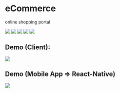 # eCommerce
online shopping portal


<p>
<img src="https://img.shields.io/badge/CRM-ReactJS-blue?logo=react">
<img src="https://img.shields.io/badge/Client-NextJS-%23000?logo=next.js">
<img src="https://img.shields.io/badge/Mobile App-React Native-61dafb?logo=android">
<img src="https://img.shields.io/badge/Backend-NodeJS-green?logo=node.js">
<img src="https://img.shields.io/badge/DataBase-MongoDB-lightgreen?logo=mongoDB">

</p>

## Demo (Client):

![](./demo/client.gif)


## Demo (Mobile App => React-Native)

![](./demo/App.gif)
